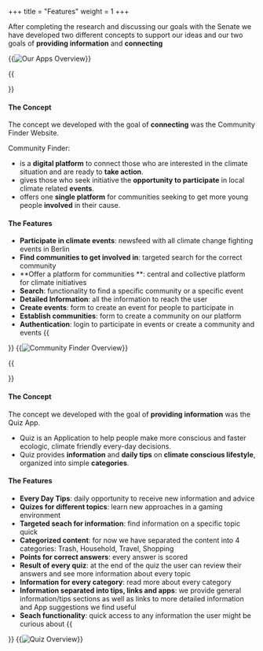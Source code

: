 +++
title = "Features"
weight = 1
+++

After completing the research and discussing our goals with the Senate we have developed two different concepts to support our ideas and our two goals of **providing information** and **connecting**

{{<image src="CF-overview.png" alt="Our Apps Overview" caption="Our Concepts, visualized">}}

{{<section title="Community Finder">}}
#### The Concept
The concept we developed with the goal of **connecting** was the Community Finder Website.

Community Finder:
- is a **digital platform** to connect those who are interested in the climate situation and are ready to **take action**.
- gives those who seek initiative the **opportunity to participate** in local climate related **events**.
- offers one **single platform** for communities seeking to get more young people **involved** in their cause.

#### The Features

- **Participate in climate events**:
newsfeed with all climate change fighting events in Berlin
- **Find communities to get involved in**:
targeted search for the correct community
- **Offer a platform for communities **:
central and collective platform for climate initiatives
- **Search**:
functionality to find a specific community or a specific event
- **Detailed Information**:
all the information to reach the user
- **Create events**:
form to create an event for people to participate in
- **Establish communities**:
form to create a community on our platform
- **Authentication**:
login to participate in events or create a community and events
{{</section>}}
{{<image src="CF-features.png" alt="Community Finder Overview" caption="Community Finder Overview">}}

{{<section title="Quiz" >}}
#### The Concept
The concept we developed with the goal of **providing information** was the Quiz App.

- Quiz is an Application to help people make more conscious and faster ecologic, climate friendly every-day decisions.
- Quiz provides **information** and **daily tips** on **climate conscious lifestyle**, organized into simple **categories**.

#### The Features

- **Every Day Tips**:
daily opportunity to receive new information and advice
- **Quizes for different topics**:
learn new approaches in a gaming environment
- **Targeted seach for information**:
find information on a specific topic quick
- **Categorized content**:
for now we have separated the content into 4 categories: Trash, Household, Travel, Shopping
- **Points for correct answers**:
every answer is scored
- **Result of every quiz**:
at the end of the quiz the user can review their answers and see more information about every topic
- **Information for every category**:
read more about every category
- **Information separated into tips, links and apps**:
we provide general information/tips sections as well as links to more detailed information and App suggestions we find useful
- **Seach functionality**:
quick access to any information the user might be curious about
{{</section>}}
{{<image src="quizz-features.png" alt="Quiz Overview" caption="Quiz Overview">}}



<!--{{<section title="A Copy-pasted Feature">}}
And, as I lie **close to the earth**, a thousand unknown plants are noticed by me: when I hear the buzz
of the little world among the stalks, and grow familiar with the countless indescribable forms of
the insects and flies, then I feel **the presence of the Universe**, which formed us in its own image,
and the breath of that universal love which bears and sustains us, as it floats around us in an
**eternity of bliss;** and then, my friend, when darkness overspreads my eyes, and heaven and earth
seem to dwell in my soul and absorb its power.

Have a look at **this list:**
* You get a list item
* And you get a list item
* And you as well
* And you get a list item
* EvErYbOdY gEtS a LiSt ItEm!!!

{{</section>}}

{{<mediathek id="447fbfc91fd121a16b124417cd2c65ae" title="Explanatory Video">}}

 I sink under the weight of the splendour of these visions! A wonderful serenity
 has taken possession of my entire soul, like these sweet mornings of spring
 which I enjoy with my whole heart. I am alone, and feel the charm of existence
 in this spot, which was created for the bliss of souls like mine. I am so happy,
 my dear friend, so absorbed in the exquisite sense of mere tranquil existence,
 that I neglect my talents.
 -->
